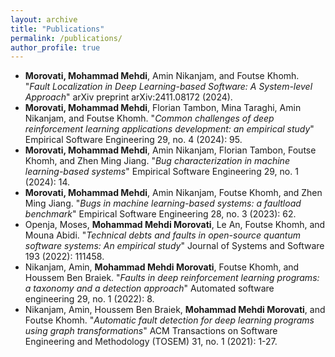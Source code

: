 ```yaml
---
layout: archive
title: "Publications"
permalink: /publications/
author_profile: true
---
```

* **Morovati, Mohammad Mehdi**, Amin Nikanjam, and Foutse Khomh. "*Fault Localization in Deep Learning-based Software: A System-level Approach*" arXiv preprint arXiv:2411.08172 (2024).
* **Morovati, Mohammad Mehdi**, Florian Tambon, Mina Taraghi, Amin Nikanjam, and Foutse Khomh. "*Common challenges of deep reinforcement learning applications development: an empirical study*" Empirical Software Engineering 29, no. 4 (2024): 95.
* **Morovati, Mohammad Mehdi**, Amin Nikanjam, Florian Tambon, Foutse Khomh, and Zhen Ming Jiang. "*Bug characterization in machine learning-based systems*" Empirical Software Engineering 29, no. 1 (2024): 14.
* **Morovati, Mohammad Mehdi**, Amin Nikanjam, Foutse Khomh, and Zhen Ming Jiang. "*Bugs in machine learning-based systems: a faultload benchmark*" Empirical Software Engineering 28, no. 3 (2023): 62.
* Openja, Moses, **Mohammad Mehdi Morovati**, Le An, Foutse Khomh, and Mouna Abidi. "*Technical debts and faults in open-source quantum software systems: An empirical study*" Journal of Systems and Software 193 (2022): 111458.
* Nikanjam, Amin, **Mohammad Mehdi Morovati**, Foutse Khomh, and Houssem Ben Braiek. "*Faults in deep reinforcement learning programs: a taxonomy and a detection approach*" Automated software engineering 29, no. 1 (2022): 8.
* Nikanjam, Amin, Houssem Ben Braiek, **Mohammad Mehdi Morovati**, and Foutse Khomh. "*Automatic fault detection for deep learning programs using graph transformations*" ACM Transactions on Software Engineering and Methodology (TOSEM) 31, no. 1 (2021): 1-27.
